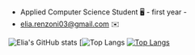 
* Applied Computer Science Student 🖥️ - first year -
* elia.renzoni03@gmail.com :envelope:

![Elia's GitHub stats](https://github-readme-stats.vercel.app/api?username=Elia-Renzoni&show_icons=true&theme=radical)
[![Top Langs](https://github-readme-stats.vercel.app/api/top-langs/?username=Elia-Renzoni&hide_progress=true)
[![Top Langs](https://github-readme-stats.vercel.app/api/top-langs/?username=Elia-Renzoni&progress=true)](https://github.com/Elia-Renzoni)
